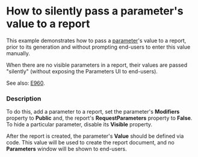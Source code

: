 # How to silently pass a parameter's value to a report


<p>This example demonstrates how to pass a <a href="http://help.devexpress.com/XtraReports/CustomDocument4812.aspx"><u>parameter</u></a>'s value to a report, prior to its generation and without prompting end-users to enter this value manually. </p><p>When there are no visible parameters in a report, their values are passed "silently" (without exposing the Parameters UI to end-users).</p><p>See also: <a href="https://www.devexpress.com/Support/Center/p/E960">E960</a>.</p>


<h3>Description</h3>

<p>To do this, add a parameter to a report, set the parameter&#39;s <strong>Modifiers</strong> property to <strong>Public</strong> and, the report&#39;s <strong>RequestParameters</strong> property to <strong>False</strong>. To hide a particular parameter, disable its <strong>Visible</strong> property.</p><p>After the report is created, the parameter&#39;s <strong>Value</strong> should be defined via code. This value will be used to create the report document, and no <strong>Parameters</strong> window will be shown to end-users.</p>

<br/>


